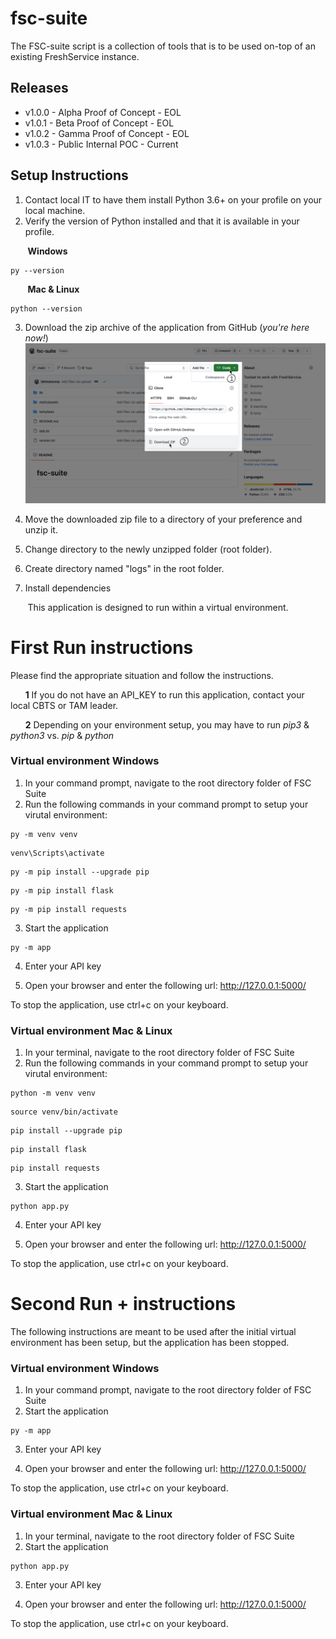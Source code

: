 # fsc-suite
The FSC-suite script is a collection of tools that is to be used on-top of an existing FreshService instance.

## Releases
 - v1.0.0 - Alpha Proof of Concept - EOL
 - v1.0.1 - Beta Proof of Concept - EOL
 - v1.0.2 - Gamma Proof of Concept - EOL
 - v1.0.3 - Public Internal POC - Current

## Setup Instructions
1. Contact local IT to have them install Python 3.6+ on your profile on your local machine.
2. Verify the version of Python installed and that it is available in your profile.

&nbsp;&nbsp;&nbsp;&nbsp;&nbsp;&nbsp; **Windows**
```
py --version
```

&nbsp;&nbsp;&nbsp;&nbsp;&nbsp;&nbsp; **Mac & Linux**
```
python --version
```
   
3. Download the zip archive of the application from GitHub (_you're here now!_)
![Screenshot of a comment on a GitHub issue showing an image, added in the Markdown, of an Octocat smiling and raising a tentacle.](static/assets/images/download_instructions.jpg)

4. Move the downloaded zip file to a directory of your preference and unzip it.
5. Change directory to the newly unzipped folder (root folder).
6. Create directory named "logs" in the root folder.
   
7. Install dependencies
   
&nbsp;&nbsp;&nbsp;&nbsp;&nbsp;&nbsp; This application is designed to run within a virtual environment.


# First Run instructions 
Please find the appropriate situation and follow the instructions.

&nbsp;&nbsp;&nbsp;&nbsp;&nbsp;&nbsp;**1** If you do not have an API_KEY to run this application, contact your local CBTS or TAM leader.

&nbsp;&nbsp;&nbsp;&nbsp;&nbsp;&nbsp;**2** Depending on your environment setup, you may have to run _pip3_ & _python3_ vs. _pip_ & _python_



### Virtual environment Windows
1. In your command prompt, navigate to the root directory folder of FSC Suite
2. Run the following commands in your command prompt to setup your virutal environment:

```
py -m venv venv
```
```
venv\Scripts\activate
```
```
py -m pip install --upgrade pip
```
```
py -m pip install flask
```
```
py -m pip install requests
```
3. Start the application
```
py -m app
```
4. Enter your API key

5. Open your browser and enter the following url: http://127.0.0.1:5000/

To stop the application, use ctrl+c on your keyboard.


### Virtual environment Mac & Linux
1. In your terminal, navigate to the root directory folder of FSC Suite
2. Run the following commands in your command prompt to setup your virutal environment:
```
python -m venv venv
```
```
source venv/bin/activate
```
```
pip install --upgrade pip
```
```
pip install flask
```
```
pip install requests
```
3. Start the application
```
python app.py
```
4. Enter your API key

5. Open your browser and enter the following url: http://127.0.0.1:5000/

To stop the application, use ctrl+c on your keyboard.


# Second Run + instructions 
The following instructions are meant to be used after the initial virtual environment has been setup, but the application has been stopped.

### Virtual environment Windows
1. In your command prompt, navigate to the root directory folder of FSC Suite
2. Start the application
```
py -m app
```
3. Enter your API key

4. Open your browser and enter the following url: http://127.0.0.1:5000/

To stop the application, use ctrl+c on your keyboard.

### Virtual environment Mac & Linux
1. In your terminal, navigate to the root directory folder of FSC Suite
2. Start the application
```
python app.py
```
3. Enter your API key

4. Open your browser and enter the following url: http://127.0.0.1:5000/

To stop the application, use ctrl+c on your keyboard.
